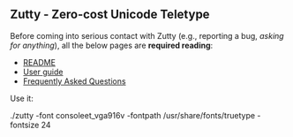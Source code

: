 ## Zutty - Zero-cost Unicode Teletype

Before coming into serious contact with Zutty (e.g., reporting a bug,
*asking for anything*), all the below pages are **required reading**:

- [README](https://tomscii.sig7.se/zutty)
- [User guide](https://tomscii.sig7.se/zutty/doc/USAGE.html)
- [Frequently Asked Questions](https://tomscii.sig7.se/zutty/wiki/FAQ.html)


Use it:

./zutty -font consoleet_vga916v -fontpath /usr/share/fonts/truetype -fontsize 24